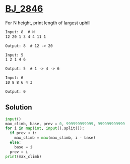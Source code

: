 # [BJ_2846](https://acmicpc.net/problem/2846)

For N height, print length of largest uphill

```txt
Input: 8  # N
12 20 1 3 4 4 11 1

Output: 8  # 12 -> 20

Input: 5
1 2 1 4 6

Output: 5  # 1 -> 4 -> 6

Input: 6
10 8 8 6 4 3

Output: 0
```

## Solution

```py
input()
max_climb, base, prev = 0, 999999999999, 999999999999
for i in map(int, input().split()):
  if prev < i:
    max_climb = max(max_climb, i - base)
  else:
    base = i
  prev = i
print(max_climb)
```
